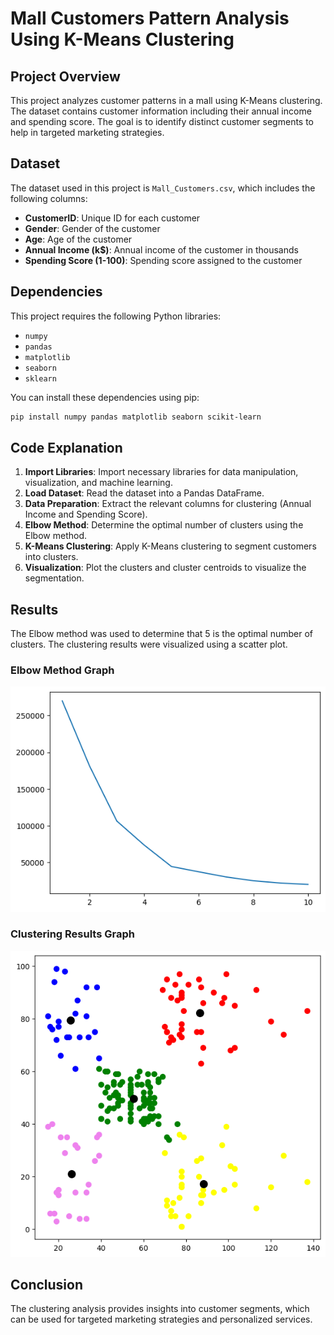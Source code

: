 # Mall Customers Pattern Analysis Using K-Means Clustering

## Project Overview

This project analyzes customer patterns in a mall using K-Means clustering. The dataset contains customer information including their annual income and spending score. The goal is to identify distinct customer segments to help in targeted marketing strategies.

## Dataset

The dataset used in this project is `Mall_Customers.csv`, which includes the following columns:

- **CustomerID**: Unique ID for each customer
- **Gender**: Gender of the customer
- **Age**: Age of the customer
- **Annual Income (k$)**: Annual income of the customer in thousands
- **Spending Score (1-100)**: Spending score assigned to the customer

## Dependencies

This project requires the following Python libraries:

- `numpy`
- `pandas`
- `matplotlib`
- `seaborn`
- `sklearn`

You can install these dependencies using pip:

```bash
pip install numpy pandas matplotlib seaborn scikit-learn
```

## Code Explanation
1. **Import Libraries**: Import necessary libraries for data manipulation, visualization, and machine learning.
2. **Load Dataset**: Read the dataset into a Pandas DataFrame.
3. **Data Preparation**: Extract the relevant columns for clustering (Annual Income and Spending Score).
4. **Elbow Method**: Determine the optimal number of clusters using the Elbow method.
5. **K-Means Clustering**: Apply K-Means clustering to segment customers into clusters.
6. **Visualization**: Plot the clusters and cluster centroids to visualize the segmentation.

## Results

The Elbow method was used to determine that 5 is the optimal number of clusters. The clustering results were visualized using a scatter plot.

### Elbow Method Graph

![Elbow Method](https://github.com/yashwanth-smarty/mall-customer-patterns-KMeans-clustering-/blob/main/elbow_graph.png)

### Clustering Results Graph

![Clustering Results](https://github.com/yashwanth-smarty/mall-customer-patterns-KMeans-clustering-/blob/main/kmeans_result.png)

## Conclusion

The clustering analysis provides insights into customer segments, which can be used for targeted marketing strategies and personalized services.

